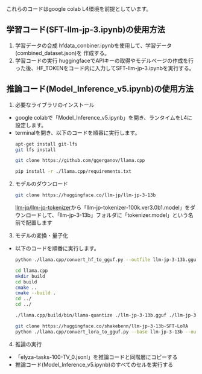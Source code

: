 これらのコードはgoogle colab L4環境を前提としています。

## 学習コード(SFT-llm-jp-3.ipynb)の使用方法
1. 学習データの合成
   hfdata_conbiner.ipynbを使用して、学習データ(combined_dataset.json)を 作成する。
2. 学習コードの実行
   huggingfaceでAPIキーの取得やモデルページの作成を行った後、HF_TOKENをコード内に入力してSFT-llm-jp-3.ipynbを実行する。 

## 推論コード(Model_Inference_v5.ipynb)の使用方法

1. 必要なライブラリのインストール
  - google colabで「Model_Inference_v5.ipynb」を開き、ランタイムをL4に設定します。
  - terminalを開き、以下のコードを順番に実行します。
    ```bash
    apt-get install git-lfs
    git lfs install
    ```
    ```bash
    git clone https://github.com/ggerganov/llama.cpp
    ```
    ```bash
    pip install -r ./llama.cpp/requirements.txt
    ```


2. モデルのダウンロード
    ```bash
    git clone https://huggingface.co/llm-jp/llm-jp-3-13b
    ```
    [llm-jp/llm-jp-tokenizer](https://github.com/llm-jp/llm-jp-tokenizer)から「llm-jp-tokenizer-100k.ver3.0b1.model」をダウンロードして、「llm-jp-3-13b」フォルダに「tokenizer.model」という名前で配置します

3. モデルの変換・量子化
  - 以下のコードを順番に実行します。
    ```bash
    python ./llama.cpp/convert_hf_to_gguf.py --outfile llm-jp-3-13b.gguf llm-jp-3-13b
    ```
    ```bash
    cd llama.cpp
    mkdir build
    cd build
    cmake ..
    cmake --build .
    cd ../
    cd ../
    ```
    ```bash
    ./llama.cpp/build/bin/llama-quantize ./llm-jp-3-13b.gguf ./llm-jp-3-13b-q8_0.gguf q8_0
    ```
    ```bash
    git clone https://huggingface.co/shakebenn/llm-jp-3-13b-SFT-LoRA
    python ./llama.cpp/convert_lora_to_gguf.py --base llm-jp-3-13b --outfile ./llm-jp-3-13b-SFT-LoRA.gguf llm-jp-3-13b-SFT-LoRA
    ```

4. 推論の実行
  - 「elyza-tasks-100-TV_0.jsonl」を推論コードと同階層にコピーする
  - 推論コード(Model_Inference_v5.ipynb)のすべてのセルを実行する
